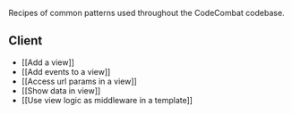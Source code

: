 Recipes of common patterns used throughout the CodeCombat codebase.

## Client
* [[Add a view]]
* [[Add events to a view]]
* [[Access url params in a view]]
* [[Show data in view]]
* [[Use view logic as middleware in a template]]